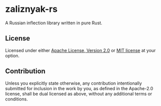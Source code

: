 # zaliznyak-rs

A Russian inflection library written in pure Rust.



## License

Licensed under either [Apache License, Version 2.0](LICENSE-APACHE) or [MIT license](LICENSE-MIT) at your option.

## Contribution

Unless you explicitly state otherwise, any contribution intentionally submitted
for inclusion in the work by you, as defined in the Apache-2.0 license, shall be
dual licensed as above, without any additional terms or conditions.
